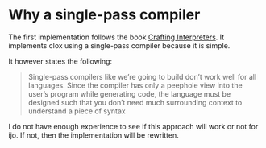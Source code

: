 # Why a single-pass compiler
The first implementation follows the book [Crafting Interpreters](https://craftinginterpreters.com). It implements clox using a single-pass compiler because it is simple.

It however states the following: 
> Single-pass compilers like we’re going to build don’t work well for all languages. Since the compiler has only a peephole view into the user’s program while generating code, the language must be designed such that you don’t need much surrounding context to understand a piece of syntax

I do not have enough experience to see if this approach will work or not for ijo. If not, then the implementation will be rewritten.